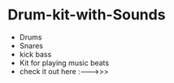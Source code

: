 # Drum-kit-with-Sounds
- Drums
- Snares
- kick bass
- Kit for playing music beats
- check it out here :--->>>

 
